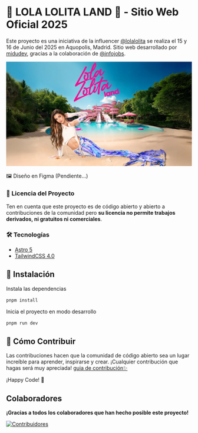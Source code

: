 # 🌸 LOLA LOLITA LAND 🌸 - Sitio Web Oficial 2025

Este proyecto es una iniciativa de la influencer [@lolalolita](https://www.instagram.com/lolalolita) se realiza el 15 y 16 de Junio del 2025 en Aquopolis, Madrid. Sitio web desarrollado por [midudev](https://twitch.tv/midudev), gracias a la colaboración de [@infojobs](https://www.infojobs.net/).

![banner](./public/images/lolalolitaland-hero.webp)

🖼️ Diseño en Figma (Pendiente...)

### 📝 Licencia del Proyecto

Ten en cuenta que este proyecto es de código abierto y abierto a contribuciones de la comunidad pero **su licencia no permite trabajos derivados, ni gratuitos ni comerciales**. <!-- Revisa el archivo [LICENSE.md](LICENSE.md) para más información. -->

### 🛠️ Tecnologías

- [Astro 5](https://astro.build)
- [TailwindCSS 4.0](https://tailwindcss.com)

## 🔧 Instalación

Instala las dependencias

```sh
pnpm install
```

Inicia el proyecto en modo desarrollo

```sh
pnpm run dev
```

## 🤝 Cómo Contribuir

Las contribuciones hacen que la comunidad de código abierto sea un lugar increíble para aprender, inspirarse y crear. ¡Cualquier contribución que hagas será muy apreciada! [guia de contribución✨](https://github.com/midudev/lolalolitaland.com/blob/master/CONTRIBUTING.md)

¡Happy Code! 🎉

## Colaboradores

**¡Gracias a todos los colaboradores que han hecho posible este proyecto!**

[![Contribuidores](https://contrib.rocks/image?repo=midudev/lolalolitaland.com&max=500&columns=20)](https://github.com/midudev/lolalolitaland.com/graphs/contributors)

